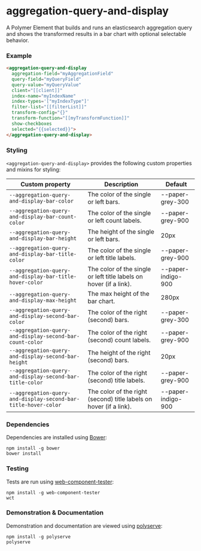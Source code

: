 # aggregation-query-and-display

A Polymer Element that builds and runs an elasticsearch aggregation query and shows the transformed results in a bar chart with optional selectable behavior.

### Example
```html
<aggregation-query-and-display
  aggregation-field="myAggregationField"
  query-field="myQueryField"
  query-value="myQueryValue"
  client="[[client]]"
  index-name="myIndexName"
  index-types='["myIndexType"]'
  filter-list="[[filterList]]"
  transform-config="{}"
  transform-function="[[myTransformFunction]]"
  show-checkboxes
  selected="{{selected}}">
</aggregation-query-and-display>
```

### Styling

`<aggregation-query-and-display>` provides the following custom properties and mixins for styling:

Custom property                                                | Description                                                         | Default
---------------------------------------------------------------|---------------------------------------------------------------------|--------
`--aggregation-query-and-display-bar-color`                    | The color of the single or left bars.                               | --paper-grey-300
`--aggregation-query-and-display-bar-count-color`              | The color of the single or left count labels.                       | --paper-grey-900
`--aggregation-query-and-display-bar-height`                   | The height of the single or left bars.                              | 20px
`--aggregation-query-and-display-bar-title-color`              | The color of the single or left title labels.                       | --paper-grey-900
`--aggregation-query-and-display-bar-title-hover-color`        | The color of the single or left title labels on hover (if a link).  | --paper-indigo-900
`--aggregation-query-and-display-max-height`                   | The max height of the bar chart.                                    | 280px
`--aggregation-query-and-display-second-bar-color`             | The color of the right (second) bars.                               | --paper-grey-300
`--aggregation-query-and-display-second-bar-count-color`       | The color of the right (second) count labels.                       | --paper-grey-900
`--aggregation-query-and-display-second-bar-height`            | The height of the right (second) bars.                              | 20px
`--aggregation-query-and-display-second-bar-title-color`       | The color of the right (second) title labels.                       | --paper-grey-900
`--aggregation-query-and-display-second-bar-title-hover-color` | The color of the right (second) title labels on hover (if a link).  | --paper-indigo-900

### Dependencies

Dependencies are installed using [Bower](http://bower.io/):

    npm install -g bower
    bower install

### Testing

Tests are run using [web-component-tester](https://github.com/Polymer/web-component-tester):

    npm install -g web-component-tester
    wct

### Demonstration & Documentation

Demonstration and documentation are viewed using [polyserve](https://github.com/PolymerLabs/polyserve):

    npm install -g polyserve
    polyserve

